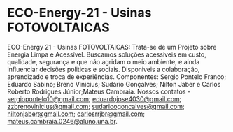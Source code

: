 # ECO-Energy-21 - Usinas FOTOVOLTAICAS
ECO-Energy 21 - Usinas FOTOVOLTAICAS: Trata-se de um Projeto sobre Energia Limpa e Acessível. 
Buscamos soluções acessiveis em custo, qualidade, segurança e que não agridam o meio ambiente, e ainda influenciar decisões politicas e sociais.
Disponiveis a colaboração, aprendizado e troca de experiências.
Componentes: Sergio Pontelo Franco; Eduardo Sabino; Breno Vinicius; Sudário Gonçalves; Nilton Jaber e Carlos Roberto Rodrigues Júnior;Mateus Cambraia.
Nossos contatos - sergiopontelo10@gmail.com; eduardojose4030@gmail.com; zzbrenovinicius@gmail.com; sudarioogoncalves@gmail.com; niltonjaber@gmail.com; carlosrrjbr@gmail.com; mateus.cambraia.0246@aluno.una.br.
